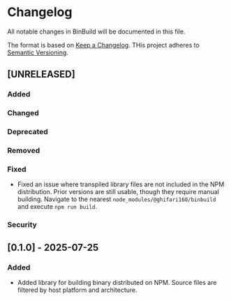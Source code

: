 <!-- markdownlint-disable MD024 -->

# Changelog

All notable changes in BinBuild will be documented in this file.

The format is based on [Keep a Changelog](https://keepachangelog.com/en/1.1.0/).
THis project adheres to [Semantic Versioning](https://semver.org/spec/v2.0.0.html).

## [UNRELEASED]

### Added

### Changed

### Deprecated

### Removed

### Fixed

- Fixed an issue where transpiled library files are not included in the NPM distribution.
  Prior versions are still usable, though they require manual building.
  Navigate to the nearest `node_modules/@ghifari160/binbuild` and execute `npm run build`.

### Security

## [0.1.0] - 2025-07-25

### Added

- Added library for building binary distributed on NPM.
  Source files are filtered by host platform and architecture.
